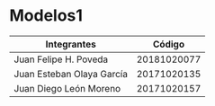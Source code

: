 # Modelos1


Integrantes  | Código
------------- | -------------
Juan Felipe H. Poveda | 20181020077
Juan Esteban Olaya García | 20171020135
Juan Diego León Moreno | 20171020157
